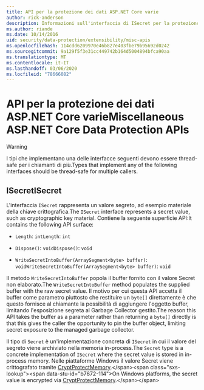```yaml
---
title: API per la protezione dei dati ASP.NET Core varie
author: rick-anderson
description: Informazioni sull'interfaccia di ISecret per la protezione dei dati ASP.NET Core.
ms.author: riande
ms.date: 10/14/2016
uid: security/data-protection/extensibility/misc-apis
ms.openlocfilehash: 114cdd6209970e46b827e403fbe79b95692d0242
ms.sourcegitcommit: 9a129f5f3e31cc449742b164d5004894bfca90aa
ms.translationtype: MT
ms.contentlocale: it-IT
ms.lasthandoff: 03/06/2020
ms.locfileid: "78666082"
---
```

# <a name="miscellaneous-aspnet-core-data-protection-apis"></a><span data-ttu-id="b7672-103">API per la protezione dei dati ASP.NET Core varie</span><span class="sxs-lookup"><span data-stu-id="b7672-103">Miscellaneous ASP.NET Core Data Protection APIs</span></span>

<a name="data-protection-extensibility-mics-apis"></a>

>[!WARNING]
> <span data-ttu-id="b7672-104">I tipi che implementano una delle interfacce seguenti devono essere thread-safe per i chiamanti di più.</span><span class="sxs-lookup"><span data-stu-id="b7672-104">Types that implement any of the following interfaces should be thread-safe for multiple callers.</span></span>

## <a name="isecret"></a><span data-ttu-id="b7672-105">ISecret</span><span class="sxs-lookup"><span data-stu-id="b7672-105">ISecret</span></span>

<span data-ttu-id="b7672-106">L'interfaccia `ISecret` rappresenta un valore segreto, ad esempio materiale della chiave crittografica.</span><span class="sxs-lookup"><span data-stu-id="b7672-106">The `ISecret` interface represents a secret value, such as cryptographic key material.</span></span> <span data-ttu-id="b7672-107">Contiene la seguente superficie API:</span><span class="sxs-lookup"><span data-stu-id="b7672-107">It contains the following API surface:</span></span>

* <span data-ttu-id="b7672-108">`Length`: `int`</span><span class="sxs-lookup"><span data-stu-id="b7672-108">`Length`: `int`</span></span>

* <span data-ttu-id="b7672-109">`Dispose()`: `void`</span><span class="sxs-lookup"><span data-stu-id="b7672-109">`Dispose()`: `void`</span></span>

* <span data-ttu-id="b7672-110">`WriteSecretIntoBuffer(ArraySegment<byte> buffer)`: `void`</span><span class="sxs-lookup"><span data-stu-id="b7672-110">`WriteSecretIntoBuffer(ArraySegment<byte> buffer)`: `void`</span></span>

<span data-ttu-id="b7672-111">Il metodo `WriteSecretIntoBuffer` popola il buffer fornito con il valore Secret non elaborato.</span><span class="sxs-lookup"><span data-stu-id="b7672-111">The `WriteSecretIntoBuffer` method populates the supplied buffer with the raw secret value.</span></span> <span data-ttu-id="b7672-112">Il motivo per cui questa API accetta il buffer come parametro piuttosto che restituire un `byte[]` direttamente è che questo fornisce al chiamante la possibilità di aggiungere l'oggetto buffer, limitando l'esposizione segreta al Garbage Collector gestito.</span><span class="sxs-lookup"><span data-stu-id="b7672-112">The reason this API takes the buffer as a parameter rather than returning a `byte[]` directly is that this gives the caller the opportunity to pin the buffer object, limiting secret exposure to the managed garbage collector.</span></span>

<span data-ttu-id="b7672-113">Il tipo di `Secret` è un'implementazione concreta di `ISecret` in cui il valore del segreto viene archiviato nella memoria in-process.</span><span class="sxs-lookup"><span data-stu-id="b7672-113">The `Secret` type is a concrete implementation of `ISecret` where the secret value is stored in in-process memory.</span></span> <span data-ttu-id="b7672-114">Nelle piattaforme Windows il valore Secret viene crittografato tramite [CryptProtectMemory](https://msdn.microsoft.com/library/windows/desktop/aa380262(v=vs.85).aspx).</span><span class="sxs-lookup"><span data-stu-id="b7672-114">On Windows platforms, the secret value is encrypted via [CryptProtectMemory](https://msdn.microsoft.com/library/windows/desktop/aa380262(v=vs.85).aspx).</span></span>
